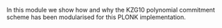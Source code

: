 In this module we show how and why the KZG10 
polynomial commitment scheme has been modularised 
for this PLONK implementation.